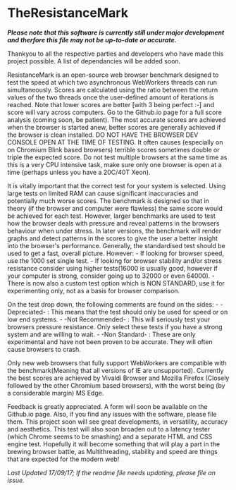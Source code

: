 # TheResistanceMark
***Please note that this software is currently still under major development and therfore this file may not be up-to-date or accurate.***

Thankyou to all the respective parties and developers who have made this project possible. A list of dependancies will be added soon.

ResistanceMark is an open-source web browser benchmark designed to test the speed at which two asynchronous WebWorkers threads can run simultaneously.
Scores are calculated using the ratio between the return values of the two threads once the user-defined amount of iterations is reached.
Note that lower scores are better [with 3 being perfect :-] and score will vary across computers. Go to the Github.io page for a full score analysis (coming soon, be patient). 
The most accurate scores are achieved when the browser is started anew, better scores are generally achieved if the browser is clean installed.
DO NOT HAVE THE BROWSER DEV CONSOLE OPEN AT THE TIME OF TESTING. It often causes (especially on on Chromium Blink based browsers) terrible scores sometimes double or triple the expected score.
Do not test multiple browsers at the same time as this is a very CPU intensive task, make sure only one browser is open at a time (perhaps unless you have a 20C/40T Xeon).


It is vitally important that the correct test for your system is selected.
Using large tests on limited RAM can cause significant inaccuracies and potentially much worse scores.
The benchmark is designed so that in theory (if the browser and computer were flawless) the same score would be achieved for each test.
However, larger benchmarks are used to test how the browser deals with pressure and reveal patterns in the browsers behaviour when under stress.
In later versions, the benchmark will render graphs and detect patterns in the scores to give the user a better insight into the browser's performance.
Generally, the standardised test should be used to get a fast, overall picture. However:
	- If looking for browser speed, use the 1000 set single test.
	- If looking for browser stability and/or stress resistance consider using higher tests(16000 is usually good, however if your computer is strong, consider going up to 32000 or even 64000).
	- There is now also a custom test option which is NON STANDARD, use it for experimenting only, not as a basis for browser comparison.

On the test drop down, the following comments are found on the sides:
	- -Depreciated- : This means that the test should only be used for speed or on low end systems.
	- -Not Recommended- : This will seriously test your browsers pressure resistance. Only select these tests if you have a strong system and are willing to wait.
	- -Non Standard- : These are only experimental and have not been proven to be accurate. They will often cause browsers to crash.


Only new web browsers that fully support WebWorkers are compatible with the benchmark(Meaning that all versions of IE are unsupported).
Currently the best scores are achieved by Vivaldi Browser and Mozilla Firefox (Closely followed by the other Chromium based browsers), with the worst being (by a considerable margin) MS Edge.

Feedback is greatly appreciated. A form will soon be available on the Github.io page.
Also, if you find any issues with the software, please file them.
This project soon will see great developments, in versatility, accuracy and aesthetics.
This test will also soon broaden out to a latency tester (which Chrome seems to be smashing) and a separate HTML and CSS engine test.
Hopefully it will become something that will play a part in the brewing browser battle, as Multithreading, stability and speed are things that are expected for the modern web!

*Last Updated 17/09/17;
If the readme file needs updating, please file an issue.*

